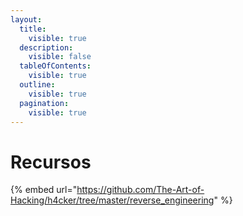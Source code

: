 ```yaml
---
layout:
  title:
    visible: true
  description:
    visible: false
  tableOfContents:
    visible: true
  outline:
    visible: true
  pagination:
    visible: true
---
```


# Recursos

{% embed url="https://github.com/The-Art-of-Hacking/h4cker/tree/master/reverse_engineering" %}
